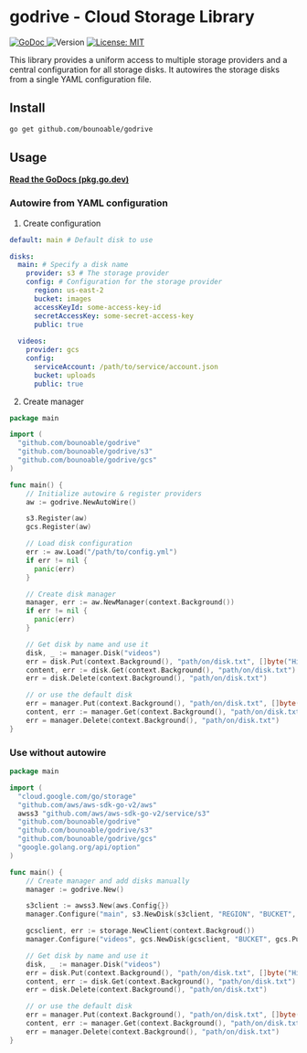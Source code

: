 <h1>godrive - Cloud Storage Library</h1>
<p>
  <a href="https://pkg.go.dev/github.com/bounoable/godrive">
    <img alt="GoDoc" src="https://img.shields.io/badge/godoc-reference-purple">
  </a>
  <img alt="Version" src="https://img.shields.io/badge/version-0.3.0-blue.svg?cacheSeconds=2592000" />
  <a href="#" target="_blank">
    <img alt="License: MIT" src="https://img.shields.io/badge/License-MIT-yellow.svg" />
  </a>
</p>

This library provides a uniform access to multiple storage providers and a central configuration for all storage disks.
It autowires the storage disks from a single YAML configuration file.

## Install

```sh
go get github.com/bounoable/godrive
```

## Usage

[**Read the GoDocs (pkg.go.dev)**](https://pkg.go.dev/github.com/bounoable/godrive)

### Autowire from YAML configuration

1. Create configuration

```yaml
default: main # Default disk to use

disks:
  main: # Specify a disk name
    provider: s3 # The storage provider
    config: # Configuration for the storage provider
      region: us-east-2
      bucket: images
      accessKeyId: some-access-key-id
      secretAccessKey: some-secret-access-key
      public: true
  
  videos:
    provider: gcs
    config:
      serviceAccount: /path/to/service/account.json
      bucket: uploads
      public: true
```

2. Create manager

```go
package main

import (
  "github.com/bounoable/godrive"
  "github.com/bounoable/godrive/s3"
  "github.com/bounoable/godrive/gcs"
)

func main() {
    // Initialize autowire & register providers
    aw := godrive.NewAutoWire()

    s3.Register(aw)
    gcs.Register(aw)

    // Load disk configuration
    err := aw.Load("/path/to/config.yml")
    if err != nil {
      panic(err)
    }

    // Create disk manager
    manager, err := aw.NewManager(context.Background())
    if err != nil {
      panic(err)
    }

    // Get disk by name and use it
    disk, _ := manager.Disk("videos")
    err = disk.Put(context.Background(), "path/on/disk.txt", []byte("Hi."))
    content, err := disk.Get(context.Background(), "path/on/disk.txt")
    err = disk.Delete(context.Background(), "path/on/disk.txt")

    // or use the default disk
    err = manager.Put(context.Background(), "path/on/disk.txt", []byte("Hi."))
    content, err := manager.Get(context.Background(), "path/on/disk.txt")
    err = manager.Delete(context.Background(), "path/on/disk.txt")
}
```

### Use without autowire

```go
package main

import (
  "cloud.google.com/go/storage"
  "github.com/aws/aws-sdk-go-v2/aws"
  awss3 "github.com/aws/aws-sdk-go-v2/service/s3"
  "github.com/bounoable/godrive"
  "github.com/bounoable/godrive/s3"
  "github.com/bounoable/godrive/gcs"
  "google.golang.org/api/option"
)

func main() {
    // Create manager and add disks manually
    manager := godrive.New()

    s3client := awss3.New(aws.Config{})
    manager.Configure("main", s3.NewDisk(s3client, "REGION", "BUCKET", s3.Public(true)))

    gcsclient, err := storage.NewClient(context.Backgroud())
    manager.Configure("videos", gcs.NewDisk(gcsclient, "BUCKET", gcs.Public(true)))

    // Get disk by name and use it
    disk, _ := manager.Disk("videos")
    err = disk.Put(context.Background(), "path/on/disk.txt", []byte("Hi."))
    content, err := disk.Get(context.Background(), "path/on/disk.txt")
    err = disk.Delete(context.Background(), "path/on/disk.txt")

    // or use the default disk
    err = manager.Put(context.Background(), "path/on/disk.txt", []byte("Hi."))
    content, err := manager.Get(context.Background(), "path/on/disk.txt")
    err = manager.Delete(context.Background(), "path/on/disk.txt")
}
```
